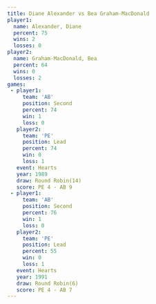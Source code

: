 ```yaml
---
title: Diane Alexander vs Bea Graham-MacDonald
player1:                     
  name: Alexander, Diane     
  percent: 75                
  wins: 2                    
  losses: 0                  
player2:                     
  name: Graham-MacDonald, Bea
  percent: 64                
  wins: 0                    
  losses: 2                  
games:
 - player1:          
     team: 'AB'      
     position: Second
     percent: 74     
     win: 1          
     loss: 0         
   player2:        
     team: 'PE'    
     position: Lead
     percent: 74   
     win: 0        
     loss: 1       
   event: Hearts        
   year: 1989           
   draw: Round Robin(14)
   score: PE 4 - AB 9   
 - player1:          
     team: 'AB'      
     position: Second
     percent: 76     
     win: 1          
     loss: 0         
   player2:        
     team: 'PE'    
     position: Lead
     percent: 55   
     win: 0        
     loss: 1       
   event: Hearts       
   year: 1991          
   draw: Round Robin(6)
   score: PE 4 - AB 7  
---
```

